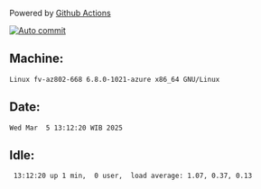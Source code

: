 Powered by [Github Actions](https://github.com/features/actions)

[![Auto commit](https://github.com/hiage/workstation/workflows/Auto%20commit/badge.svg)](https://github.com/hiage/workstation/actions?query=workflow%3A%22Auto+commit%22)

## Machine:
```
Linux fv-az802-668 6.8.0-1021-azure x86_64 GNU/Linux
```
## Date:
```
Wed Mar  5 13:12:20 WIB 2025
```
## Idle:
```
 13:12:20 up 1 min,  0 user,  load average: 1.07, 0.37, 0.13
```

